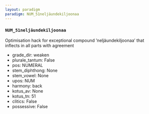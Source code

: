 ```yaml
---
layout: paradigm
paradigm: NUM_51neljäundekiljoonaa
---
```

### ` NUM_51neljäundekiljoonaa `

Optimisation hack for exceptional compound ’neljäundekiljoonaa’ that inflects in all parts with agreement
* grade_dir: weaken
* plurale_tantum: False
* pos: NUMERAL
* stem_diphthong: None
* stem_vowel: None
* upos: NUM
* harmony: back
* kotus_av: None
* kotus_tn: 51
* clitics: False
* possessive: False
